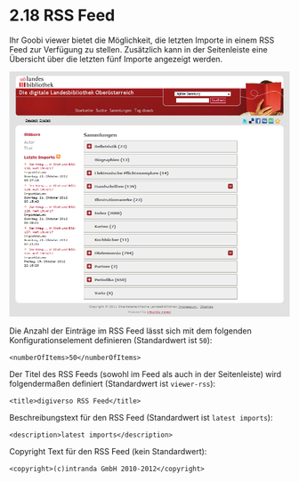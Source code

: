 # 2.18 RSS Feed

Ihr Goobi viewer bietet die Möglichkeit, die letzten Importe in einem RSS Feed zur Verfügung zu stellen. Zusätzlich kann in der Seitenleiste eine Übersicht über die letzten fünf Importe angezeigt werden.

![](../.gitbook/assets/rssfeed.png)

Die Anzahl der Einträge im RSS Feed lässt sich mit dem folgenden Konfigurationselement definieren \(Standardwert ist `50`\):

```markup
<numberOfItems>50</numberOfItems>
```



Der Titel des RSS Feeds \(sowohl im Feed als auch in der Seitenleiste\) wird folgendermaßen definiert \(Standardwert ist `viewer-rss`\):

```markup
<title>digiverso RSS Feed</title>
```



Beschreibungstext für den RSS Feed \(Standardwert ist `latest imports`\):

```markup
<description>latest imports</description>
```



Copyright Text für den RSS Feed \(kein Standardwert\): 

```markup
<copyright>(c)intranda GmbH 2010-2012</copyright>
```

